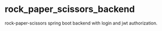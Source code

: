 # rock_paper_scissors_backend
rock-paper-scissors spring boot backend with login and jwt authorization.
